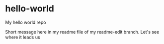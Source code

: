 hello-world
===========

My hello world repo

Short message here in my readme file of my readme-edit branch. Let's see where it leads us
